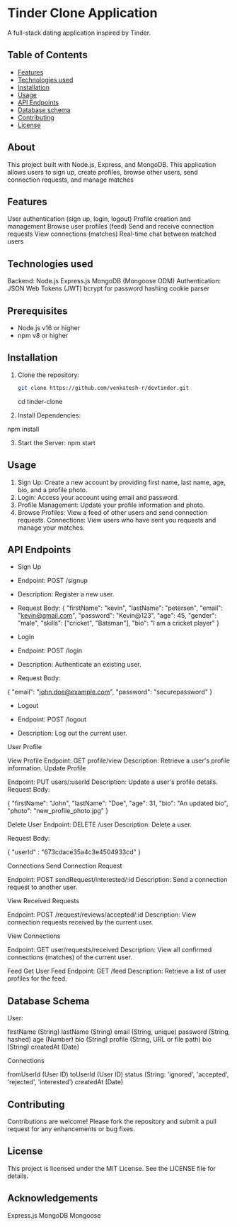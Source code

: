# Tinder Clone Application

A full-stack dating application inspired by Tinder.

## Table of Contents

- [Features](#features)
- [Technologies used](#technologiesused)
- [Installation](#installation)
- [Usage](#usage)
- [API Endpoints](#apiendpoints)
- [Database schema](#databaseschema)
- [Contributing](#contributing)
- [License](#license)

## About

This project built with Node.js, Express, and MongoDB. This application allows users to sign up, create profiles, browse other users, send connection requests, and manage matches

## Features

User authentication (sign up, login, logout)
Profile creation and management
Browse user profiles (feed)
Send and receive connection requests
View connections (matches)
Real-time chat between matched users

## Technologies used

Backend:
Node.js
Express.js
MongoDB (Mongoose ODM)
Authentication:
JSON Web Tokens (JWT)
bcrypt for password hashing
cookie parser

## Prerequisites

- Node.js v16 or higher
- npm v8 or higher

## Installation

1. Clone the repository:

   ```bash
   git clone https://github.com/venkatesh-r/devtinder.git
   ```

   cd tinder-clone

2. Install Dependencies:

npm install

3. Start the Server:
   npm start

## Usage

1. Sign Up: Create a new account by providing first name, last name, age, bio, and a profile photo.
2. Login: Access your account using email and password.
3. Profile Management: Update your profile information and photo.
4. Browse Profiles: View a feed of other users and send connection requests.
   Connections: View users who have sent you requests and manage your matches.

## API Endpoints

- Sign Up

- Endpoint: POST /signup
- Description: Register a new user.
- Request Body:
  {
  "firstName": "kevin",
  "lastName": "petersen",
  "email": "kevin@gmail.com",
  "password": "Kevin@123",
  "age": 45,
  "gender": "male",
  "skills": ["cricket", "Batsman"],
  "bio": "I am a cricket player"
  }

- Login

- Endpoint: POST /login
- Description: Authenticate an existing user.
- Request Body:

{
"email": "john.doe@example.com",
"password": "securepassword"
}

- Logout

- Endpoint: POST /logout
- Description: Log out the current user.

User Profile

View Profile
Endpoint: GET profile/view
Description: Retrieve a user's profile information.
Update Profile

Endpoint: PUT users/:userId
Description: Update a user's profile details.
Request Body:

{
"firstName": "John",
"lastName": "Doe",
"age": 31,
"bio": "An updated bio",
"photo": "new_profile_photo.jpg"
}

Delete User
Endpoint: DELETE /user
Description: Delete a user.

Request Body:

{
"userId" : "673cdace35a4c3e4504933cd"
}

Connections
Send Connection Request

Endpoint: POST sendRequest/interested/:id
Description: Send a connection request to another user.

View Received Requests

Endpoint: POST /request/reviews/accepted/:id
Description: View connection requests received by the current user.

View Connections

Endpoint: GET user/requests/received
Description: View all confirmed connections (matches) of the current user.

Feed
Get User Feed
Endpoint: GET /feed
Description: Retrieve a list of user profiles for the feed.

## Database Schema

User:

firstName (String)
lastName (String)
email (String, unique)
password (String, hashed)
age (Number)
bio (String)
profile (String, URL or file path)
bio (String)
createdAt (Date)

Connections

fromUserId (User ID)
toUserId (User ID)
status (String: 'ignored', 'accepted', 'rejected', 'interested')
createdAt (Date)

## Contributing

Contributions are welcome! Please fork the repository and submit a pull request for any enhancements or bug fixes.

## License

This project is licensed under the MIT License. See the LICENSE file for details.

## Acknowledgements

Express.js
MongoDB
Mongoose
